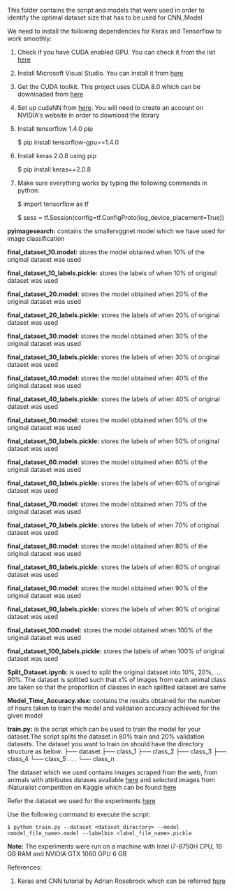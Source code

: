 This folder contains the script and models that were used in order to identify the optimal dataset size that has to be used for CNN_Model

We need to install the following dependencies for Keras and Tensorflow to work smoothly:

1. Check if you have CUDA enabled GPU. You can check it from the list [here](https://developer.nvidia.com/cuda-gpus)
2. Install Microsoft Visual Studio. You can install it from [here](https://go.microsoft.com/fwlink/?LinkId=532606&clcid=0x409)
3. Get the CUDA toolkit. This project uses CUDA 8.0 which can be downloaded from [here](https://developer.nvidia.com/cuda-80-ga2-download-archive)
4. Set up cudaNN from [here](https://developer.nvidia.com/rdp/cudnn-download). You will need to create an account on NVIDIA's website in order to download the library
5. Install tensorflow 1.4.0 pip

   $ pip install tensorflow-gpu==1.4.0
   
6. Install keras 2.0.8 using pip

   $ pip install keras==2.0.8
   
7. Make sure everything works by typing the following commands in python:
   
   $ import tensorflow as tf
   
   $ sess = tf.Session(config=tf.ConfigProto(log_device_placement=True))
   

**pyimagesearch:** contains the smallervggnet model which we have used for image classification

**final_dataset_10.model:** stores the model obtained when 10% of the original dataset was used

**final_dataset_10_labels.pickle:** stores the labels of when 10% of original dataset was used

**final_dataset_20.model:** stores the model obtained when 20% of the original dataset was used

**final_dataset_20_labels.pickle:** stores the labels of when 20% of original dataset was used

**final_dataset_30.model:** stores the model obtained when 30% of the original dataset was used

**final_dataset_30_labels.pickle:** stores the labels of when 30% of original dataset was used

**final_dataset_40.model:** stores the model obtained when 40% of the original dataset was used

**final_dataset_40_labels.pickle:** stores the labels of when 40% of original dataset was used

**final_dataset_50.model:** stores the model obtained when 50% of the original dataset was used

**final_dataset_50_labels.pickle:** stores the labels of when 50% of original dataset was used

**final_dataset_60.model:** stores the model obtained when 60% of the original dataset was used

**final_dataset_60_labels.pickle:** stores the labels of when 60% of original dataset was used

**final_dataset_70.model:** stores the model obtained when 70% of the original dataset was used

**final_dataset_70_labels.pickle:** stores the labels of when 70% of original dataset was used

**final_dataset_80.model:** stores the model obtained when 80% of the original dataset was used

**final_dataset_80_labels.pickle:** stores the labels of when 80% of original dataset was used

**final_dataset_90.model:** stores the model obtained when 90% of the original dataset was used

**final_dataset_90_labels.pickle:** stores the labels of when 90% of original dataset was used

**final_dataset_100.model:** stores the model obtained when 100% of the original dataset was used

**final_dataset_100_labels.pickle:** stores the labels of when 100% of original dataset was used

**Split_Dataset.ipynb:** is used to split the original dataset into 10%, 20%, .... 90%. The dataset is splitted such that x% of images from each animal class are taken so that the proportion of classes in each splitted sataset are same

**Model_Time_Accuracy.xlsx:** contains the results obtained for the number of hours taken to train the model and validation accuracy achieved for the given model

**train.py:** is the script which can be used to train the model for your dataset.The script splits the dataset in 80% train and 20% validation datasets. The dataset you want to train on should have the directory structure as below:
    ├── dataset
    ├── class_1
    ├── class_2
    ├── class_3
    ├── class_4 
    └── class_5
            .
            .
            .
    └── class_n
    
The dataset which we used contains images scraped from the web, from animals with attributes datases available [here](http://cvml.ist.ac.at/AwA2/) and selected images from iNaturalist competition on Kaggle which can be found [here](https://www.kaggle.com/c/inaturalist-2018/data) 

Refer the dataset we used for the experiments [here](https://indiana-my.sharepoint.com/personal/mloukil_iu_edu/_layouts/15/onedrive.aspx?slrid=e2f3a59e-706e-7000-5e41-de8ee166731f&id=%2fpersonal%2fmloukil_iu_edu%2fDocuments%2fDataset&FolderCTID=0x012000EBE26B4678EE41448F1B496277D1E812)

Use the following command to execute the script:
    
    $ python train.py --dataset <dataset_directory> --model <model_file_name>.model --labelbin <label_file_name>.pickle
    

**Note:** The experiments were run on a machine with Intel i7-8750H CPU, 16 GB RAM and NVIDIA GTX 1060 GPU 6 GB
    
    
References:
1. Keras and CNN tutorial by Adrian Rosebrock which can be referred [here](https://www.pyimagesearch.com/2018/04/16/keras-and-convolutional-neural-networks-cnns/)